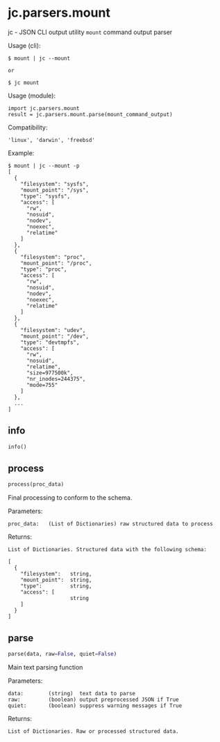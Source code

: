 
# jc.parsers.mount
jc - JSON CLI output utility `mount` command output parser

Usage (cli):

    $ mount | jc --mount

    or

    $ jc mount

Usage (module):

    import jc.parsers.mount
    result = jc.parsers.mount.parse(mount_command_output)

Compatibility:

    'linux', 'darwin', 'freebsd'

Example:

    $ mount | jc --mount -p
    [
      {
        "filesystem": "sysfs",
        "mount_point": "/sys",
        "type": "sysfs",
        "access": [
          "rw",
          "nosuid",
          "nodev",
          "noexec",
          "relatime"
        ]
      },
      {
        "filesystem": "proc",
        "mount_point": "/proc",
        "type": "proc",
        "access": [
          "rw",
          "nosuid",
          "nodev",
          "noexec",
          "relatime"
        ]
      },
      {
        "filesystem": "udev",
        "mount_point": "/dev",
        "type": "devtmpfs",
        "access": [
          "rw",
          "nosuid",
          "relatime",
          "size=977500k",
          "nr_inodes=244375",
          "mode=755"
        ]
      },
      ...
    ]


## info
```python
info()
```


## process
```python
process(proc_data)
```

Final processing to conform to the schema.

Parameters:

    proc_data:   (List of Dictionaries) raw structured data to process

Returns:

    List of Dictionaries. Structured data with the following schema:

    [
      {
        "filesystem":   string,
        "mount_point":  string,
        "type":         string,
        "access": [
                        string
        ]
      }
    ]


## parse
```python
parse(data, raw=False, quiet=False)
```

Main text parsing function

Parameters:

    data:        (string)  text data to parse
    raw:         (boolean) output preprocessed JSON if True
    quiet:       (boolean) suppress warning messages if True

Returns:

    List of Dictionaries. Raw or processed structured data.

